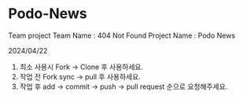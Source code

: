 # Podo-News

Team project
Team Name : 404 Not Found
Project Name : Podo News

2024/04/22

1. 최소 사용시 Fork -> Clone 후 사용하세요.
2. 작업 전 Fork sync -> pull 후 사용하세요.
3. 작업 후 add -> commit -> push -> pull request 순으로 요청해주세요.
